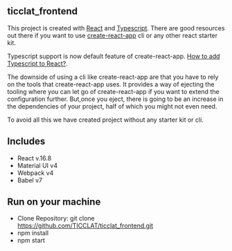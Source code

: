 ## ticclat_frontend

This project is created with [React](https://reactjs.org/) and [Typescript](https://www.typescriptlang.org/).
There are good resources out there if you want to use [create-react-app](https://www.npmjs.com/package/create-react-app) cli or any other react starter kit.

Typescript support is now default feature of create-react-app.
[How to add Typescript to React?](https://facebook.github.io/create-react-app/docs/adding-typescript).

The downside of using a cli like create-react-app are that you have to rely on the tools that create-react-app uses.
It provides a way of ejecting the tooling where you can let go of create-react-app if you want to extend the configuration further.
But,once you eject, there is going to be an increase in the dependencies of your project, half of which you might not even need.

To avoid all this we have created project without any starter kit or cli.

## Includes
* React v.16.8
* Material UI v4
* Webpack v4
* Babel v7


## Run on your machine
* Clone Repository: git clone https://github.com/TICCLAT/ticclat_frontend.git
* npm install
* npm start


